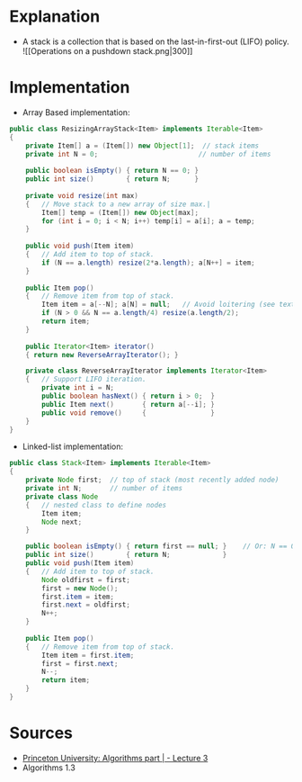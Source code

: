 # Explanation

+ A stack is a collection that is based on the last-in-first-out (LIFO) policy.
![[Operations on a pushdown stack.png|300]]

# Implementation
+ Array Based implementation: 
```java
public class ResizingArrayStack<Item> implements Iterable<Item> 
{
	private Item[] a = (Item[]) new Object[1];  // stack items 
	private int N = 0;                         // number of items
	
	public boolean isEmpty() { return N == 0; } 
	public int size()        { return N;      }
	
	private void resize(int max)
	{   // Move stack to a new array of size max.|
		Item[] temp = (Item[]) new Object[max]; 
		for (int i = 0; i < N; i++) temp[i] = a[i]; a = temp; 
	} 
	
	public void push(Item item)
	{   // Add item to top of stack.
		if (N == a.length) resize(2*a.length); a[N++] = item; 
	} 
	
	public Item pop()
	{   // Remove item from top of stack.
		Item item = a[--N]; a[N] = null;   // Avoid loitering (see text). 
		if (N > 0 && N == a.length/4) resize(a.length/2); 
		return item; 
	} 
	
	public Iterator<Item> iterator() 
	{ return new ReverseArrayIterator(); }

	private class ReverseArrayIterator implements Iterator<Item>
	{   // Support LIFO iteration.
		private int i = N; 
		public boolean hasNext() { return i > 0;  } 
		public Item next()       { return a[--i]; } 
		public void remove()     {                } 
	} 
}
```
+ Linked-list implementation:
```java
public class Stack<Item> implements Iterable<Item> 
{
	private Node first;  // top of stack (most recently added node)
	private int N;       // number of items
	private class Node
	{   // nested class to define nodes
        Item item; 
        Node next; 
    }

	public boolean isEmpty() { return first == null; }    // Or: N == 0.
	public int size()        { return N;             } 
	public void push(Item item)
	{   // Add item to top of stack.
		Node oldfirst = first; 
		first = new Node(); 
		first.item = item; 
		first.next = oldfirst; 
		N++; 
	} 
	
	public Item pop()
	{   // Remove item from top of stack.
		Item item = first.item; 
		first = first.next; 
		N--; 
		return item; 
	}
}
```
# Sources
+ [Princeton University: Algorithms part | - Lecture 3 ](https://www.coursera.org/learn/algorithms-part1/lecture/jSxyD/stacks)
+ Algorithms 1.3